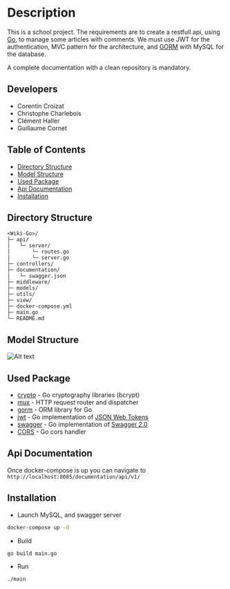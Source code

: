 # Description

This is a school project. The requirements are to create 
a restfull api, using [Go](https://golang.org/), to 
manage some articles with comments. We must 
use JWT for the authentication, MVC pattern for the 
architecture, and [GORM](https://gorm.io/index.html) 
with MySQL for the database.

A complete documentation with a clean repository is mandatory.

## Developers

- Corentin Croizat
- Christophe Charlebois
- Clément Haller
- Guillaume Cornet

## Table of Contents

- [Directory Structure](#directory-structure)
- [Model Structure](#model-structure)
- [Used Package](#used-package)
- [Api Documentation](#api-documentation)
- [Installation](#installation)
  
## Directory Structure

```
<Wiki-Go>/
├─ api/
|   └─ server/
|       └─ routes.go
|       └─ server.go
├─ controllers/
├─ documentation/
|   └─ swagger.json
├─ middleware/
├─ models/
├─ utils/
├─ view/
├─ docker-compose.yml
├─ main.go
└─ README.md
```

## Model Structure

![Alt text](https://user-images.githubusercontent.com/29546258/107534201-fea3b800-6bbf-11eb-9258-7487036ba847.jpg)

## Used Package

* [crypto](https://github.com/golang/crypto) - Go cryptography libraries (bcrypt)
* [mux](https://github.com/gorilla/mux) - HTTP request router and dispatcher
* [gorm](https://gorm.io/) - ORM library for Go
* [jwt](https://github.com/dgrijalva/jwt-go) - Go implementation of [JSON Web Tokens](https://self-issued.info/docs/draft-ietf-oauth-json-web-token.html)
* [swagger](https://github.com/go-swagger/go-swagger) - Go implementation of [Swagger 2.0](https://github.com/OAI/OpenAPI-Specification/blob/master/versions/2.0.md)
* [CORS](https://github.com/rs/cors) - Go cors handler

## Api Documentation

Once docker-compose is up you can navigate to 
`http://localhost:8085/documentation/api/v1/`

## Installation

* Launch MySQL, and swagger server
``` bash
docker-compose up -d
```
* Build
``` bash
go build main.go
```
* Run
``` bash
./main
```
